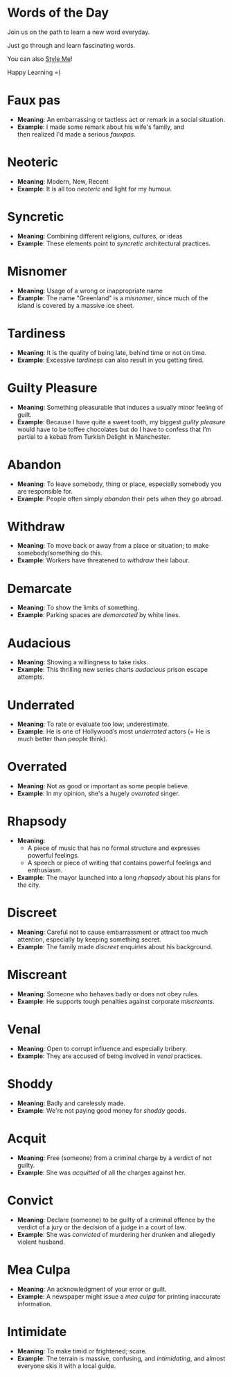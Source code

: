 # Words of the Day

Join us on the path to learn a new word everyday.

Just go through and learn fascinating words.

You can also [Style Me](https://guides.github.com/features/mastering-markdown/)!

Happy Learning =) 

# Faux pas
- **Meaning**: An embarrassing or tactless act or remark in a social situation.
- **Example**: I made some remark about his wife's family, and then realized I'd made a serious *fauxpas*.

# Neoteric
- **Meaning**: Modern, New, Recent
- **Example**: It is all too *neoteric* and light for my humour.

# Syncretic
- **Meaning**: Combining different religions, cultures, or ideas
- **Example**: These elements point to *syncretic* architectural practices.

# Misnomer
- **Meaning**: Usage of a wrong or inappropriate name
- **Example**: The name "Greenland" is a *misnomer*, since much of the island is covered by a massive ice sheet.

# Tardiness
- **Meaning**: It is the quality of being late, behind time or not on time.
- **Example**: Excessive *tardiness* can also result in you getting fired.

# Guilty Pleasure
- **Meaning**: Something pleasurable that induces a usually minor feeling of guilt.
- **Example**: Because I have quite a sweet tooth, my biggest *guilty pleasure* would have to be toffee chocolates but do I have to confess that I’m partial to a kebab from Turkish Delight in Manchester.

# Abandon
- **Meaning**: To leave somebody, thing or place, especially somebody you are responsible for.
- **Example**: People often simply *abandon* their pets when they go abroad.

# Withdraw
- **Meaning**: To move back or away from a place or situation; to make somebody/something do this.
- **Example**: Workers have threatened to *withdraw* their labour.

# Demarcate
- **Meaning**: To show the limits of something.
- **Example**: Parking spaces are *demarcated* by white lines.

# Audacious
- **Meaning**: Showing a willingness to take risks.
- **Example**: This thrilling new series charts *audacious* prison escape attempts.

# Underrated
- **Meaning**: To rate or evaluate too low; underestimate.
- **Example**: He is one of Hollywood’s most *underrated* actors (= He is much better than people think).

# Overrated
- **Meaning**: Not as good or important as some people believe.
- **Example**: In my opinion, she's a hugely *overrated* singer.

# Rhapsody
- **Meaning**: 
  - A piece of music that has no formal structure and expresses powerful feelings.
  - A speech or piece of writing that contains powerful feelings and enthusiasm.
- **Example**: The mayor launched into a long *rhapsody* about his plans for the city.

# Discreet
- **Meaning**: Careful not to cause embarrassment or attract too much attention, especially by keeping something secret.
- **Example**: The family made *discreet* enquiries about his background.

# Miscreant
- **Meaning**: Someone who behaves badly or does not obey rules.
- **Example**: He supports tough penalties against corporate *miscreants*.

# Venal
- **Meaning**: Open to corrupt influence and especially bribery.
- **Example**: They are accused of being involved in *venal* practices.

# Shoddy
- **Meaning**: Badly and carelessly made.
- **Example**: We're not paying good money for *shoddy* goods.

# Acquit
- **Meaning**: Free (someone) from a criminal charge by a verdict of not guilty.
- **Example**: She was *acquitted* of all the charges against her.

# Convict
- **Meaning**: Declare (someone) to be guilty of a criminal offence by the verdict of a jury or the decision of a judge in a court of law.
- **Example**: She was *convicted* of murdering her drunken and allegedly violent husband.

# Mea Culpa
- **Meaning**: An acknowledgment of your error or guilt.
- **Example**: A newspaper might issue a *mea culpa* for printing inaccurate information.

# Intimidate
- **Meaning**: To make timid or frightened; scare.
- **Example**: The terrain is massive, confusing, and *intimidating*, and almost everyone skis it with a local guide.
